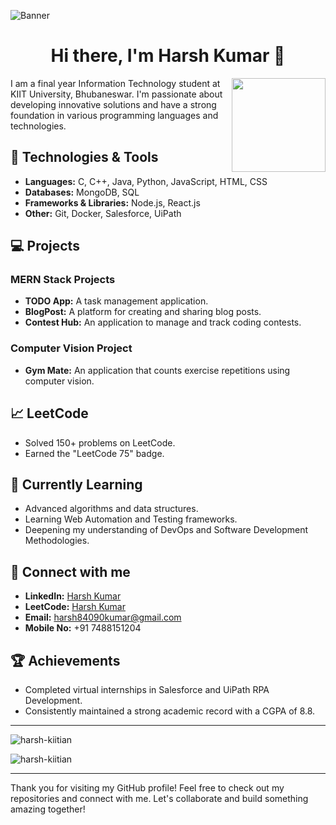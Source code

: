 ![Banner](https://media.licdn.com/dms/image/D4D16AQF5D4txA5eLjw/profile-displaybackgroundimage-shrink_200_800/0/1682414313769?e=2147483647&v=beta&t=OkIhkvF1GFE_RK4w2P5JTkGk2UZv86KibuYVYpTYmdw)

<h1 align="center">Hi there, I'm Harsh Kumar 👋</h1>

<img align="right" src="https://static-00.iconduck.com/assets.00/web-developer-illustration-1004x1024-wcqgbag3.png" width="150"/>

I am a final year Information Technology student at KIIT University, Bhubaneswar. I'm passionate about developing innovative solutions and have a strong foundation in various programming languages and technologies.

## 🔧 Technologies & Tools
- **Languages:** C, C++, Java, Python, JavaScript, HTML, CSS
- **Databases:** MongoDB, SQL
- **Frameworks & Libraries:** Node.js, React.js
- **Other:** Git, Docker, Salesforce, UiPath

## 💻 Projects
### MERN Stack Projects
- **TODO App:** A task management application.
- **BlogPost:** A platform for creating and sharing blog posts.
- **Contest Hub:** An application to manage and track coding contests.

### Computer Vision Project
- **Gym Mate:** An application that counts exercise repetitions using computer vision.

## 📈 LeetCode
- Solved 150+ problems on LeetCode.
- Earned the "LeetCode 75" badge.

## 🌱 Currently Learning
- Advanced algorithms and data structures.
- Learning Web Automation and Testing frameworks.
- Deepening my understanding of DevOps and Software Development Methodologies.

## 🔗 Connect with me
- **LinkedIn:** [Harsh Kumar](https://www.linkedin.com/in/harsh-kumar-806693268)
- **LeetCode:** [Harsh Kumar](https://www.leetcode.com/harsh84090kumar)
- **Email:** harsh84090kumar@gmail.com
- **Mobile No:** +91 7488151204

## 🏆 Achievements
- Completed virtual internships in Salesforce and UiPath RPA Development.
- Consistently maintained a strong academic record with a CGPA of 8.8.

---

<p align="left"> <img src="https://komarev.com/ghpvc/?username=harsh-kiitian&label=Profile%20views&color=0e75b6&style=flat" alt="harsh-kiitian" /> </p>

<p><img align="center" src="https://github-readme-stats.vercel.app/api/top-langs?username=harsh-kiitian&show_icons=true&locale=en&layout=compact" alt="harsh-kiitian" /></p>

---

Thank you for visiting my GitHub profile! Feel free to check out my repositories and connect with me. Let's collaborate and build something amazing together!
